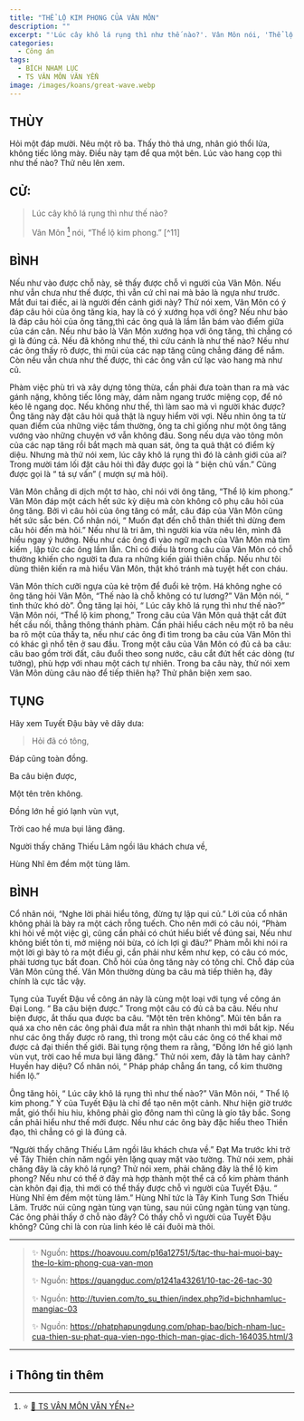 ```yaml
---
title: "THỂ LỘ KIM PHONG CỦA VÂN MÔN"
description: ""
excerpt: "'Lúc cây khô lá rụng thì như thế nào?'. Vân Môn nói, 'Thể lộ kim phong'"
categories:
  - Công án
tags:
  - BÍCH NHAM LỤC
  - TS VÂN MÔN VĂN YỂN
image: /images/koans/great-wave.webp
---
```


## THÙY

Hỏi một đáp mười. Nêu một rõ ba. Thấy thỏ thả ưng, nhân gió thổi lửa, không tiếc lông mày. Điều này tạm để qua một bên. Lúc vào hang cọp thì như thế nào? Thử nêu lên xem.

## CỬ:

> Lúc cây khô lá rụng thì như thế nào?
>
> Vân Môn [^1] nói, “Thể lộ kim phong.” [^11]

## BÌNH

Nếu như vào được chỗ này, sẽ thấy được chỗ vì người của Vân Môn. Nếu như vẫn chưa như thế được, thì vẫn cứ chỉ nai mà bảo là ngựa như trước. Mắt đui tai điếc, ai là người đến cảnh giới này? Thử nói xem, Vân Môn có ý đáp câu hỏi của ông tăng kia, hay là có ý xướng họa với ông? Nếu như bảo là đáp câu hỏi của ông tăng,thì các ông quả là lầm lẫn bám vào điểm giữa của cán cân. Nếu như bảo là Vân Môn xướng họa với ông tăng, thì chẳng có gì là đúng cả. Nếu đã không như thế, thì cứu cánh là như thế nào? Nếu như các ông thấy rõ được, thì mũi của các nạp tăng cũng chẳng đáng để nắm. Còn nếu vẫn chưa như thế được, thì các ông vẫn cứ lạc vào hang mà như cũ.

Phàm việc phù trì và xây dựng tông thừa, cần phải đưa toàn than ra mà vác gánh nặng, không tiếc lông mày, dám nằm ngang trước miệng cọp, để nó kéo lê ngang dọc. Nếu không như thế, thì làm sao mà vì người khác được? Ông tăng này đặt câu hỏi quả thật là nguy hiểm vời vợi. Nếu nhìn ông ta từ quan điểm của những việc tầm thường, ông ta chỉ giống như một ông tăng vướng vào những chuyện vớ vẫn không đâu. Song nếu dựa vào tông môn của các nạp tăng rồi bắt mạch mà quan sát, ông ta quả thật có điểm kỳ diệu. Nhưng mà thử nói xem, lúc cây khô lá rụng thì đó là cảnh giới của ai? Trong mười tám lối đặt câu hỏi thì đây được gọi là “ biện chủ vấn.” Cũng được gọi là “ tá sự vấn” ( mượn sự mà hỏi).

Vân Môn chẳng di dịch một tơ hào, chỉ nói với ông tăng, “Thể lộ kim phong.” Vân Môn đáp một cách hết sức kỳ diệu mà còn không cô phụ câu hỏi của ông tăng. Bởi vì câu hỏi của ông tăng có mắt, câu đáp của Vân Môn cũng hết sức sắc bén. Cổ nhân nói, “ Muốn đạt đến chỗ thân thiết thì dừng đem câu hỏi đến mà hỏi.” Nếu như là tri âm, thì người kia vừa nêu lên, mình đã hiểu ngay ý hướng. Nếu như các ông đi vào ngữ mạch của Vân Môn mà tìm kiếm , lập tức các ông lầm lẫn. Chỉ có điều là trong câu của Vân Môn có chỗ thường khiến cho người ta đưa ra những kiến giải thiên chấp. Nếu như tôi dùng thiên kiến ra mà hiểu Vân Môn, thật khó tránh mà tuyệt hết con cháu.

Vân Môn thích cưỡi ngựa của kẻ trộm để đuổi kẻ trộm. Há không nghe có ông tăng hỏi Vân Môn, “Thế nào là chỗ không có tư lương?” Vân Môn nói, “ tình thức khó dò”. Ông tăng lại hỏi, “ Lúc cây khô lá rụng thì như thế nào?” Vân Môn nói, “Thể lộ kim phong,” Trong câu của Vân Môn quả thật cắt đứt hết cầu nối, thẳng thông thánh phàm. Cần phải hiểu cách nêu một rõ ba nêu ba rõ một của thầy ta, nếu như các ông đi tìm trong ba câu của Vân Môn thì có khác gì nhổ tên ở sau đầu. Trong một câu của Vân Môn có đủ cả ba câu: câu bao gồm trời đất, câu đuổi theo song nước, câu cắt đứt hết các dòng (tư tưởng), phù hợp với nhau một cách tự nhiên. Trong ba câu này, thử nói xem Vân Môn dùng câu nào để tiếp thiên hạ? Thử phân biện xem sao.

## TỤNG

Hãy xem Tuyết Đậu bày vẽ dây dưa:

> Hỏi đã có tông,

Đáp cũng toàn đồng.

Ba câu biện được,

Một tên trên không.

Đồng lớn hề gió lạnh vùn vụt,

Trời cao hề mưa bụi lãng đãng.

Người thấy chăng Thiếu Lâm ngồi lâu khách chưa về,

Hùng Nhĩ êm đềm một tùng lâm.

## BÌNH

Cổ nhân nói, “Nghe lời phải hiểu tông, đừng tự lập qui củ.” Lời của cổ nhân không phải là bày ra một cách rỗng tuếch. Cho nên mới có câu nói, “Phàm khi hỏi về một việc gì, cũng cần phải có chút hiểu biết về đúng sai, Nếu như không biết tôn ti, mở miệng nói bừa, có ích lợi gì đâu?” Phàm mỗi khi nói ra một lời gì bày tỏ ra một điều gì, cần phải như kềm như kẹp, có câu có móc, phải tương tục bất đoan. Chỗ hỏi của ông tăng này có tông chỉ. Chỗ đáp của Vân Môn cũng thế. Vân Môn thường dùng ba câu mà tiếp thiên hạ, đây chính là cực tắc vậy.

Tụng của Tuyết Đậu về công án này là cùng một loại với tụng về công án Đại Long. “ Ba câu biện được.” Trong một câu có đủ cả ba câu. Nếu như biện được, ắt thấu qua được ba câu. “Một tên trên không”. Mũi tên bắn ra quá xa cho nên các ông phải đưa mắt ra nhìn thật nhanh thì mới bắt kịp. Nếu như các ông thấy được rõ rang, thì trong một câu các ông có thể khai mở được cả đại thiền thế giới. Bài tụng rộng them ra rằng, “Đồng lớn hề gió lạnh vùn vụt, trời cao hề mưa bụi lãng đãng.” Thử nói xem, đây là tâm hay cảnh? Huyền hay diệu? Cổ nhân nói, “ Pháp pháp chẳng ẩn tang, cổ kim thường hiển lộ.”

Ông tăng hỏi, “ Lúc cây khô lá rụng thì như thế nào?” Vân Môn nói, “ Thể lộ kim phong.” Ý của Tuyết Đậu là chỉ để tạo nên một cảnh. Như hiện giờ trước mắt, gió thổi hiu hiu, không phải gìo đông nam thì cũng là gío tây bắc. Song cần phải hiểu như thế mới được. Nếu như các ông bày đặc hiểu theo Thiền đạo, thì chẳng có gì là đúng cả.

“Người thấy chăng Thiếu Lâm ngồi lâu khách chưa về.” Đạt Ma trước khi trở về Tây Thiên chín năm ngồi yên lặng quay mặt vào tường. Thử nói xem, phải chăng đây là cây khô lá rụng? Thử nói xem, phải chăng đây là thể lộ kim phong? Nếu như có thể ở đây mà hợp thành một thể cả cổ kim phàm thánh càn khôn đại địa, thì mới có thể thấy được chỗ vì người của Tuyết Đậu. “ Hùng Nhĩ êm đềm một tùng lâm.” Hùng Nhĩ tức là Tây Kinh Tung Sơn Thiếu Lâm. Trước núi cũng ngàn tùng vạn tùng, sau núi cũng ngàn tùng vạn tùng. Các ông phải thấy ở chỗ nào đây? Có thấy chỗ vì người của Tuyết Đậu không? Cũng chỉ là con rùa linh kéo lê cái đuôi mà thôi.

<hr class="blog-rule" />

> ✨ Nguồn: https://hoavouu.com/p16a12751/5/tac-thu-hai-muoi-bay-the-lo-kim-phong-cua-van-mon
>
> ✨ Nguồn: https://quangduc.com/p1241a43261/10-tac-26-tac-30
>
> ✨ Nguồn: http://tuvien.com/to_su_thien/index.php?id=bichnhamluc-mangiac-03
>
> ✨ Nguồn: https://phatphapungdung.com/phap-bao/bich-nham-luc-cua-thien-su-phat-qua-vien-ngo-thich-man-giac-dich-164035.html/3

<hr class="blog-rule" />

## ℹ️ Thông tin thêm

[^1]: ⭐️ <a href="/masters/Yunmen-Wenyan" target="_blank">🔗 TS VÂN MÔN VĂN YỂN</a>
